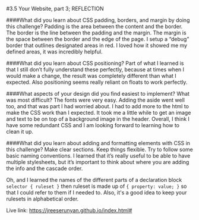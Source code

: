 #3.5 Your Website, part 3; REFLECTION

####What did you learn about CSS padding, borders, and margin by doing this challenge?
Padding is the area between the content and the border. The border is the line between the padding and the margin. The margin is the space between the border and the edge of the page. I setup a “debug” border that outlines designated areas in red. I loved how it showed me my defined areas, it was incredibly helpful.

####What did you learn about CSS positioning?
Part of what I learned is that I still don’t fully understand these perfectly, because at times when I would make a change, the result was completely different than what I expected. Also positioning seems really reliant on floats to work perfectly. 

####What aspects of your design did you find easiest to implement? What was most difficult?
The fonts were very easy. Adding the aside went well too, and that was part I had worried about. I had to add more to the html to make the CSS work than I expected. It took me a little while to get an image and text to be on top of a background image in the header. Overall, I think I have some redundant CSS and I am looking forward to learning how to clean it up.

####What did you learn about adding and formatting elements with CSS in this challenge?
Make clear sections. Keep things flexible. Try to follow some basic naming conventions. I learned that it’s really useful to be able to have multiple stylesheets, but it’s important to think about where you are adding the info and the cascade order.

Oh, and I learned the names of the different parts of a declaration block `selector { ruleset }` then ruleset is made up of `{ property: value; }` so that I could refer to them if I needed to. Also, it's a good idea to keep your rulesets in alphabetical order.

Live link:
https://jreeserunyan.github.io/index.html#